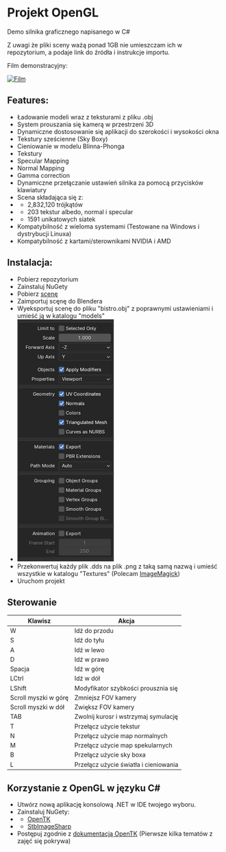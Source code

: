 ﻿# Projekt OpenGL
Demo silnika graficznego napisanego w C#

Z uwagi że pliki sceny ważą ponad 1GB nie umieszczam ich w repozytorium, a podaje link do źródła i instrukcje importu.

Film demonstracyjny:


[![Film](http://img.youtube.com/vi/6Hr51Gp0zpY/1.jpg)](http://www.youtube.com/watch?v=6Hr51Gp0zpY)

## Features:
* Ładowanie modeli wraz  z teksturami z pliku .obj
* System prouszania się kamerą w przestrzeni 3D
* Dynamiczne dostosowanie się aplikacji do szerokości i wysokości okna
* Tekstury sześcienne (Sky Boxy)
* Cieniowanie w modelu Blinna-Phonga
* Tekstury
* Specular Mapping
* Normal Mapping
* Gamma correction
* Dynamiczne przełączanie ustawień silnika za pomocą przycisków klawiatury
* Scena składająca się z:
* * 2,832,120 trójkątów
* * 203 tekstur albedo, normal i specular
* * 1591 unikatowych siatek
* Kompatybilność z wieloma systemami (Testowane na Windows i dystrybucji Linuxa)
* Kompatybilność z kartami/sterownikami NVIDIA i AMD


## Instalacja:
* Pobierz repozytorium
* Zainstaluj NuGety
* Pobierz [scenę](https://developer.nvidia.com/orca/amazon-lumberyard-bistro)
* Zaimportuj scęnę do Blendera
* Wyeksportuj scenę do pliku "bistro.obj" z poprawnymi ustawieniami i umieść ją w katalogu "models"
* ![ustawienia](settings.png)
* Przekonwertuj każdy plik .dds na plik .png z taką samą nazwą i umieść wszystkie w katalogu "Textures" (Polecam [ImageMagick](https://imagemagick.org/index.php))
* Uruchom projekt

## Sterowanie
| Klawisz              | Akcja                                 |
|----------------------|---------------------------------------|
| W                    | Idź do przodu                         |
| S                    | Idź do tyłu                           |
| A                    | Idź w lewo                            |
| D                    | Idź w prawo                           |
| Spacja               | Idź w górę                            |
| LCtrl                | Idź w dół                             |
| LShift               | Modyfikator szybkości prousznia się   |
| Scroll myszki w górę | Zmniejsz FOV kamery                   |
| Scroll myszki w dół  | Zwiększ FOV kamery                    |
| TAB                  | Zwolnij kurosr i wstrzymaj symulację  |
| T                    | Przełącz użycie tekstur               |
| N                    | Przełącz użycie map normalnych        |
| M                    | Przełącz użycie map spekularnych      |
| B                    | Przełącz użycie sky boxa              |
| L                    | Przełącz użycie światła i cieniowania |

## Korzystanie z OpenGL w języku C#
* Utwórz nową aplikację konsolową .NET w IDE twojego wyboru.
* Zainstaluj NuGety:
*  * [OpenTK](https://www.nuget.org/packages/OpenTK)
*  * [StbImageSharp](https://www.nuget.org/packages/StbImageSharp)
* Postępuj zgodnie z [dokumentacją OpenTK](https://opentk.net/learn/index.html) (Pierwsze kilka tematów z zajęć się pokrywa)